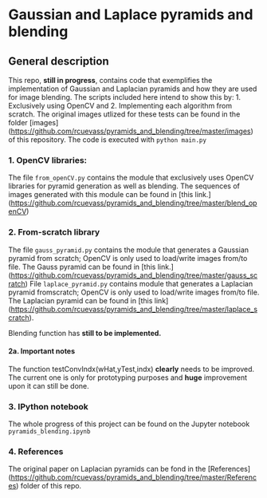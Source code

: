 # Gaussian and Laplace pyramids and blending

## General description

This repo, **still in progress**,  contains code that exemplifies the implementation of Gaussian and Laplacian pyramids and how they are used for image blending. The scripts included here intend to show this by: 1. Exclusively using OpenCV and 2. Implementing each algorithm from scratch. 
The original images utlized for these tests can be found in the folder [images] (https://github.com/rcuevass/pyramids_and_blending/tree/master/images) of this repository. 
The code is executed with `python main.py`

### 1. OpenCV libraries: 

The file `from_openCV.py` contains the module that exclusively uses OpenCV libraries for pyramid generation as well as blending. The sequences of images generated with this module can be found in [this link.] (https://github.com/rcuevass/pyramids_and_blending/tree/master/blend_openCV)

### 2. From-scratch library

The file `gauss_pyramid.py` contains the module that generates a Gaussian pyramid from scratch; OpenCV is only used to load/write images from/to file. The Gauss pyramid can be found in [this link.] (https://github.com/rcuevass/pyramids_and_blending/tree/master/gauss_scratch) 
File `laplace_pyramid.py` contains module that generates a Laplacian pyramid fromscratch; OpenCV is only used to load/write images from/to file. The Laplacian pyramid can be found in [this link] (https://github.com/rcuevass/pyramids_and_blending/tree/master/laplace_scratch).

Blending function has **still to be implemented.**

#### 2a. Important notes

The function testConvIndx(wHat,yTest,indx) **clearly** needs to be improved. The current one is only for prototyping purposes and **huge** improvement upon it can still be done.

### 3. IPython notebook

The whole progress of this project can be found on the Jupyter notebook `pyramids_blending.ipynb`

### 4. References

The original paper on Laplacian pyramids can be fond in the [References] (https://github.com/rcuevass/pyramids_and_blending/tree/master/References) folder of this repo.
